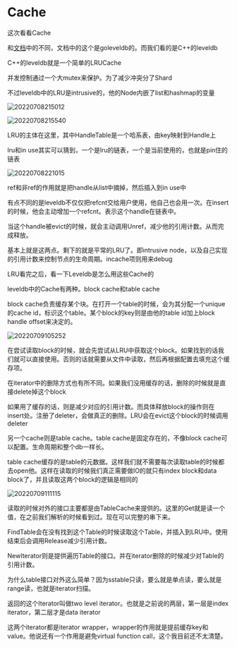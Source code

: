 # Cache

这次看看Cache

和[文档](https://leveldb-handbook.readthedocs.io/zh/latest/cache.html)中的不同，文档中的这个是goleveldb的。而我们看的是C++的leveldb

C++的leveldb就是一个简单的LRUCache

并发控制通过一个大mutex来保护。为了减少冲突分了Shard

不过leveldb中的LRU是intrusive的，他的Node内嵌了list和hashmap的变量

![20220708215012](https://picsheep.oss-cn-beijing.aliyuncs.com/pic/20220708215012.png)

![20220708215540](https://picsheep.oss-cn-beijing.aliyuncs.com/pic/20220708215540.png)

LRU的主体在这里，其中HandleTable是一个哈系表，由key映射到Handle上

lru和in use其实可以猜到，一个是lru的链表，一个是当前使用的，也就是pin住的链表

![20220708221015](https://picsheep.oss-cn-beijing.aliyuncs.com/pic/20220708221015.png)

ref和非ref的作用就是把handle从list中摘掉，然后插入到in use中

有点不同的是leveldb不仅仅把refcnt交给用户使用，他自己也会用一次。在insert的时候，他会主动增加一个refcnt。表示这个handle在链表中。

当这个handle被evict的时候，就会主动调用Unref，减少他的引用计数。从而完成释放。

基本上就是这两点。剩下的就是平常的LRU了。即intrusive node，以及自己实现的引用计数来控制节点的生命周期。incache项则用来debug

LRU看完之后，看一下Leveldb是怎么用这些Cache的

leveldb中的Cache有两种。block cache和table cache

block cache负责缓存某个块。在打开一个table的时候，会为其分配一个unique的cache id，标识这个table。某个block的key则是由他的table id加上block handle offset来决定的。

![20220709105252](https://picsheep.oss-cn-beijing.aliyuncs.com/pic/20220709105252.png)

在尝试读取block的时候，就会先尝试从LRU中获取这个block。如果找到的话我们就可以直接使用。否则的话就需要从文件中读取，然后再根据配置去填充这个缓存项。

在iterator中的删除方式也有所不同。如果我们没用缓存的话，删除的时候就是直接delete掉这个block

如果用了缓存的话，则是减少对应的引用计数。而具体释放block的操作则在insert处。注册了deleter，会做真正的删除。LRU会在evict这个block的时候调用deleter

另一个cache则是table cache。table cache是固定存在的，不像block cache可以配置。生命周期和整个db一样长。

table cache缓存的是table的元数据。这样我们就不需要每次读取table的时候都去open他。这样在读取的时候我们真正需要做IO的就只有index block和data block了，并且读取这两个block的逻辑是相同的

![20220709111115](https://picsheep.oss-cn-beijing.aliyuncs.com/pic/20220709111115.png)

读取的时候对外的接口主要都是由TableCache来提供的。这里的Get就是读一个值，在之前我们解析的时候看到过。现在可以完整的串下来。

FindTable会在没有找到这个Table的时候读取这个Table，并插入到LRU中。使用结束后会调用Release减少引用计数。

NewIterator则是提供遍历Table的接口。并在iterator删除的时候减少对Table的引用计数。

为什么table接口对外这么简单？因为sstable只读，要么就是单点读，要么就是range读，也就是iterator扫描。

返回的这个Iterator叫做two level iterator。也就是之前说的两层，第一层是index iterator，第二层才是data iterator

这两个iterator都是iterator wrapper，wrapper的作用就是提前缓存key和value。他说还有一个作用是避免virtual function call，这个我目前还不太清楚。